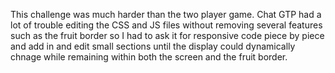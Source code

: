 This challenge was much harder than the two player game. Chat GTP had a lot of trouble editing the CSS and JS files without removing several features such as the fruit border so I had to ask it for responsive code piece by piece and add in and edit small sections until the display could dynamically chnage while remaining within both the screen and the fruit border.  